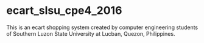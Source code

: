 # ecart_slsu_cpe4_2016
This is an ecart shopping system created by computer engineering students of Southern Luzon State University at Lucban, Quezon, Philippines.
